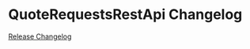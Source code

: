 # QuoteRequestsRestApi Changelog

[Release Changelog](https://github.com/spryker/quote-requests-rest-api/releases)
